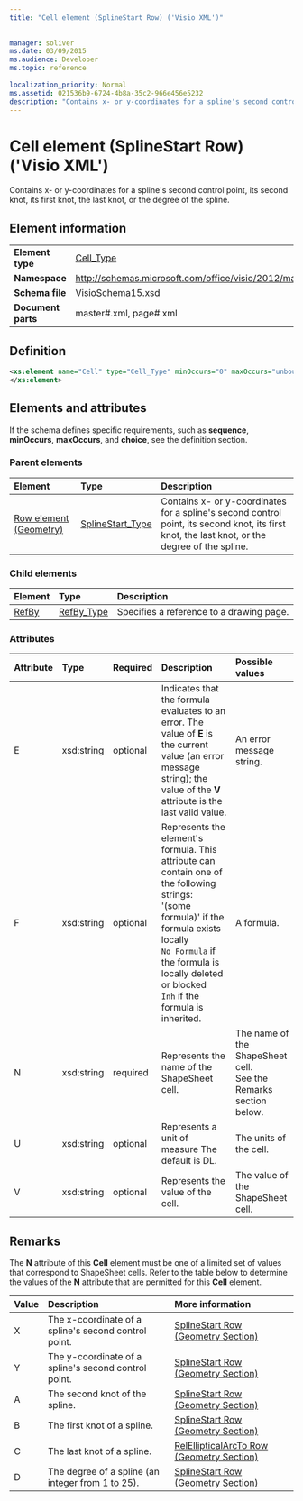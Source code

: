 ```yaml
---
title: "Cell element (SplineStart Row) ('Visio XML')"
 
 
manager: soliver
ms.date: 03/09/2015
ms.audience: Developer
ms.topic: reference
 
localization_priority: Normal
ms.assetid: 021536b9-6724-4b8a-35c2-966e456e5232
description: "Contains x- or y-coordinates for a spline's second control point, its second knot, its first knot, the last knot, or the degree of the spline."
---
```


# Cell element (SplineStart Row) ('Visio XML')

Contains x- or y-coordinates for a spline's second control point, its second knot, its first knot, the last knot, or the degree of the spline.
  
## Element information

|||
|:-----|:-----|
|**Element type** <br/> |[Cell_Type](cell_type-complextypevisio-xml.md) <br/> |
|**Namespace** <br/> |http://schemas.microsoft.com/office/visio/2012/main  <br/> |
|**Schema file** <br/> |VisioSchema15.xsd  <br/> |
|**Document parts** <br/> |master#.xml, page#.xml  <br/> |
   
## Definition

```XML
<xs:element name="Cell" type="Cell_Type" minOccurs="0" maxOccurs="unbounded" >
</xs:element>
```

## Elements and attributes

If the schema defines specific requirements, such as **sequence**, **minOccurs**, **maxOccurs**, and **choice**, see the definition section. 
  
### Parent elements

|**Element**|**Type**|**Description**|
|:-----|:-----|:-----|
|[Row element (Geometry)](row-element-geometry-sectionvisio-xml.md) <br/> |[SplineStart_Type](splinestart_type-complextypevisio-xml.md) <br/> |Contains x- or y-coordinates for a spline's second control point, its second knot, its first knot, the last knot, or the degree of the spline.  <br/> |
   
### Child elements

|**Element**|**Type**|**Description**|
|:-----|:-----|:-----|
|[RefBy](refby-element-cell_type-complextypevisio-xml.md) <br/> |[RefBy_Type](refby_type-complextypevisio-xml.md) <br/> |Specifies a reference to a drawing page.  <br/> |
   
### Attributes

|**Attribute**|**Type**|**Required**|**Description**|**Possible values**|
|:-----|:-----|:-----|:-----|:-----|
|E  <br/> |xsd:string  <br/> |optional  <br/> |Indicates that the formula evaluates to an error. The value of **E** is the current value (an error message string); the value of the **V** attribute is the last valid value.  <br/> |An error message string.  <br/> |
|F  <br/> |xsd:string  <br/> |optional  <br/> | Represents the element's formula. This attribute can contain one of the following strings:  <br/>  '(some formula)' if the formula exists locally  <br/>  `No Formula` if the formula is locally deleted or blocked  <br/>  `Inh` if the formula is inherited.  <br/> |A formula.  <br/> |
|N  <br/> |xsd:string  <br/> |required  <br/> |Represents the name of the ShapeSheet cell.  <br/> |The name of the ShapeSheet cell.  <br/> See the Remarks section below.  <br/> |
|U  <br/> |xsd:string  <br/> |optional  <br/> |Represents a unit of measure The default is DL.  <br/> |The units of the cell.  <br/> |
|V  <br/> |xsd:string  <br/> |optional  <br/> |Represents the value of the cell.  <br/> |The value of the ShapeSheet cell.  <br/> |
   
## Remarks

The **N** attribute of this **Cell** element must be one of a limited set of values that correspond to ShapeSheet cells. Refer to the table below to determine the values of the **N** attribute that are permitted for this **Cell** element. 
  
|**Value**|**Description**|**More information**|
|:-----|:-----|:-----|
|X  <br/> |The x-coordinate of a spline's second control point.  <br/> |[SplineStart Row (Geometry Section)](splinestart-row-geometry-section.md) <br/> |
|Y  <br/> |The y-coordinate of a spline's second control point.  <br/> |[SplineStart Row (Geometry Section)](splinestart-row-geometry-section.md) <br/> |
|A  <br/> |The second knot of the spline.  <br/> |[SplineStart Row (Geometry Section)](splinestart-row-geometry-section.md) <br/> |
|B  <br/> |The first knot of a spline.  <br/> |[SplineStart Row (Geometry Section)](splinestart-row-geometry-section.md) <br/> |
|C  <br/> |The last knot of a spline.  <br/> |[RelEllipticalArcTo Row (Geometry Section)](splinestart-row-geometry-section.md) <br/> |
|D  <br/> |The degree of a spline (an integer from 1 to 25).  <br/> |[SplineStart Row (Geometry Section)](splinestart-row-geometry-section.md) <br/> |
   

